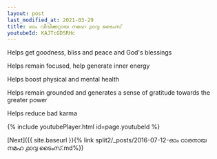 ```yaml
---
layout: post
last_modified_at: 2021-03-29
title: ഓം വിവിക്കറ്റായ നമഹ ൧൦൮ ടൈംസ്
youtubeId: KAJTcGDSRHc
---
```

 
 
Helps get goodness, bliss and peace and God's blessings
 
Helps remain focused, help generate inner energy 
 
Helps boost physical and mental health 
 
Helps remain grounded and generates a sense of gratitude towards the greater power 
 
Helps reduce bad karma
 
 
 
 


{% include youtubePlayer.html id=page.youtubeId %}
 
[Next]({{ site.baseurl }}{% link  split2/_posts/2016-07-12-ഓം ഠാരനായ നമഹ ൧൦൮ ടൈംസ്.md%})
 
